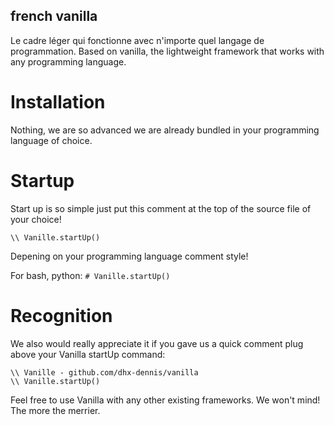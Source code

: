 ## french vanilla
Le cadre léger qui fonctionne avec n'importe quel langage de programmation. Based on vanilla, the lightweight framework that works with any programming language.

# Installation

Nothing, we are so advanced we are already bundled in your programming language of choice.

# Startup

Start up is so simple just put this comment at the top of the source file of your choice!

```\\ Vanille.startUp()```

Depening on your programming language comment style!

For bash, python:
```# Vanille.startUp()```

# Recognition

We also would really appreciate it if you gave us a quick comment plug above your Vanilla startUp command:
```
\\ Vanille - github.com/dhx-dennis/vanilla
\\ Vanille.startUp()
```

Feel free to use Vanilla with any other existing frameworks. We won't mind! The more the merrier.
